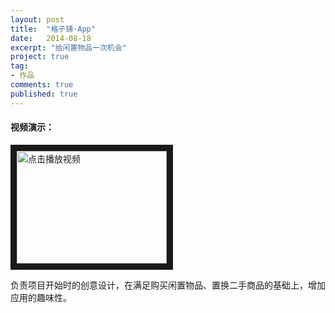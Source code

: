 ```yaml
---
layout: post
title:  "格子铺·App"
date:   2014-08-18
excerpt: "给闲置物品一次机会"
project: true
tag:
- 作品
comments: true
published: true
---
```


#### 视频演示：

<a href="http://img.vinechen.com/%E6%A0%BC%E5%AD%90.mov" target="_blank"><img src="http://img.vinechen.com/16-8-28/21374903.jpg" alt="点击播放视频" width="240" height="180" border="10" /></a>

负责项目开始时的创意设计，在满足购买闲置物品、置换二手商品的基础上，增加应用的趣味性。